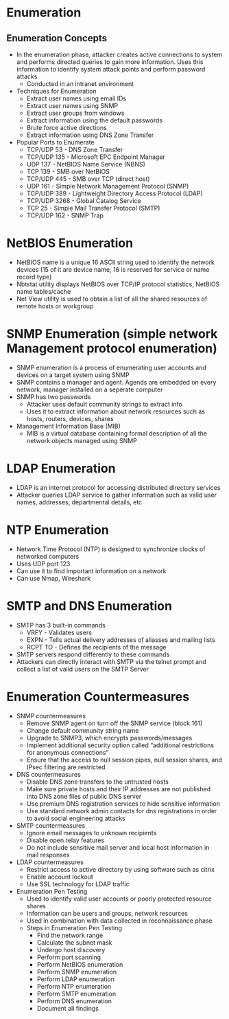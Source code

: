 # Enumeration

## Enumeration Concepts

* In the enumeration phase, attacker creates active connections to system and performs directed queries to gain more information. Uses this information to identify system attack points and perform password attacks
   * Conducted in an intranet environment
* Techniques for Enumeration
   * Extract user names using email IDs 
   * Extract user names using SNMP
   * Extract user groups from windows
   * Extract information using the default passwords
   * Brute force active directions
   * Extract information using DNS Zone Transfer
* Popular Ports to Enumerate
   * TCP/UDP 53 - DNS Zone Transfer
   * TCP/UDP 135 - Microsoft EPC Endpoint Manager
   * UDP 137 - NetBIOS Name Service (NBNS)
   * TCP 139 - SMB over NetBIOS
   * TCP/UDP 445 - SMB over TCP (direct host)
   * UDP 161 - Simple Network Management Protocol (SNMP)
   * TCP/UDP 389 - Lightweight Directory Access Protocol (LDAP)
   * TCP/UDP 3268 - Global Catalog Service
   * TCP 25 - Simple Mail Transfer Protocol (SMTP)
   * TCP/UDP 162 - SNMP Trap
   
   
# NetBIOS Enumeration


* NetBIOS name is a unique 16 ASCII string used to identify the network devices  (15 of it are device name, 16 is reserved for service or name record type)
* Nbtstat utility displays NetBIOS over TCP/IP protocol statistics, NetBIOS name tables/cache
* Net View utility is used to obtain a list of all the shared resources of remote hosts or workgroup


# SNMP Enumeration (simple network Management protocol enumeration)


* SNMP enumeration is a process of enumerating user accounts and devices on a target system using SNMP 
* SNMP contains a manager and agent. Agends are embedded on every network, manager installed on a seperate computer 
* SNMP has two passwords
   * Attacker uses default community strings to extract info 
   * Uses it to extract information about network resources such as hosts, routers, devices, shares
* Management Information Base (MIB)
   * MIB is a virtual database containing formal description of all the network objects managed using SNMP


# LDAP Enumeration

* LDAP is an internet protocol for accessing distributed directory services
* Attacker queries LDAP service to gather information such as valid user names, addresses, departmental details, etc


# NTP Enumeration


* Network Time Protocol (NTP) is designed to synchronize clocks of networked computers
* Uses UDP port 123 
* Can use it to find important information on a network
* Can use Nmap, Wireshark


# SMTP and DNS Enumeration


* SMTP has 3 built-in commands
   * VRFY - Validates users
   * EXPN - Tells actual delivery addresses of aliasses and mailing lists
   * RCPT TO - Defines the recipients of the message
* SMTP servers respond differently to these commands 
* Attackers can directly interact with SMTP via the telnet prompt and collect a list of valid users on the SMTP Server


# Enumeration Countermeasures


* SNMP countermeasures
   * Remove SNMP agent on turn off the SNMP service (block 161)
   * Change default community string name
   * Upgrade to SNMP3, which encrypts passwords/messages
   * Implement additional security option called “additional restrictions for anonymous connections”
   * Ensure that the access to null session pipes, null session shares, and IPsec filtering are restricted
* DNS countermeasures
   * Disable DNS zone transfers to the untrusted hosts
   * Make sure private hosts and their IP addresses are not published into DNS zone files of public DNS server
   * Use premium DNS registration services to hide sensitive information
   * Use standard network admin contacts for dns registrations in order to avoid social engineering attacks
* SMTP countermeasures
   * Ignore email messages to unknown recipients
   * Disable open relay features
   * Do not include sensitive mail server and local host information in mail responses 
* LDAP countermeasures
   * Restrict access to active directory by using software such as citrix 
   * Enable account lockout 
   * Use SSL technology for LDAP traffic
* Enumeration Pen Testing
   * Used to identify valid user accounts or poorly protected resource shares
   * Information can be users and groups, network resources 
   * Used in combination with data collected in reconnaissance phase
   * Steps in Enumeration Pen Testing
      * Find the network range
      * Calculate the subnet mask
      * Undergo host discovery
      * Perform port scanning 
      * Perform NetBIOS enumeration
      * Perform SNMP enumeration
      * Perform LDAP enumeration
      * Perform NTP enumeration
      * Perform SMTP enumeration
      * Perform DNS enumeration
      * Document all findings   
   
   

